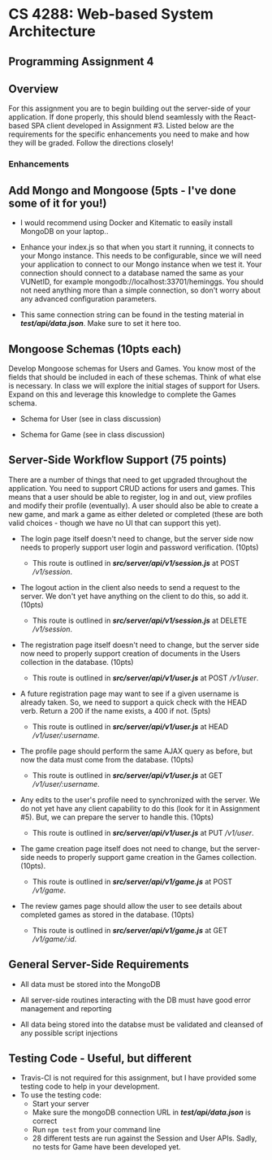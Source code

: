 # CS 4288: Web-based System Architecture 
## Programming Assignment 4

## Overview

For this assignment you are to begin building out the server-side of your application.  If done properly, this should blend seamlessly with the React-based SPA client developed in Assignment #3.  Listed below are the requirements for the specific enhancements you need to make and how they will be graded.  Follow the directions closely!


### Enhancements

## Add Mongo and Mongoose (5pts - I've done some of it for you!)

* I would recommend using Docker and Kitematic to easily install MongoDB on your laptop..

* Enhance your index.js so that when you start it running, it connects to your Mongo instance.  This needs to be configurable, since we will need your application to connect to our Mongo instance when we test it.  Your connection should connect to a database named the same as your VUNetID, for example mongodb://localhost:33701/heminggs.  You should not need anything more than a simple connection, so don't worry about any advanced configuration parameters.

* This same connection string can be found in the testing material in ***test/api/data.json***.  Make sure to set it here too.

## Mongoose Schemas (10pts each)

Develop Mongoose schemas for Users and Games.  You know most of the fields that should be included in each of these schemas.  Think of what else is necessary.  In class we will explore the initial stages of support for Users.  Expand on this and leverage this knowledge to complete the Games schema.

* Schema for User (see in class discussion)

* Schema for Game (see in class discussion)


## Server-Side Workflow Support (75 points)

There are a number of things that need to get upgraded throughout the application.  You need to support CRUD actions for users and games.  This means that a user should be able to register, log in and out, view profiles and modify their profile (eventually).  A user should also be able to create a new game, and mark a game as either deleted or completed (these are both valid choices - though we have no UI that can support this yet).

* The login page itself doesn't need to change, but the server side now needs to properly support user login and password verification. (10pts)
    * This route is outlined in ***src/server/api/v1/session.js*** at POST _/v1/session_.
    
* The logout action in the client also needs to send a request to the server.  We don't yet have anything on the client to do this, so add it. (10pts)
    * This route is outlined in ***src/server/api/v1/session.js*** at DELETE _/v1/session_.


* The registration page itself doesn't need to change, but the server side now need to properly support creation of documents in the Users collection in the database. (10pts)
    * This route is outlined in ***src/server/api/v1/user.js*** at POST _/v1/user_.
    
* A future registration page may want to see if a given username is already taken.  So, we need to support a quick check with the HEAD verb.  Return a 200 if the name exists, a 400 if not. (5pts)
    * This route is outlined in ***src/server/api/v1/user.js*** at HEAD _/v1/user/:username_.

* The profile page should perform the same AJAX query as before, but now the data must come from the database. (10pts)
    * This route is outlined in ***src/server/api/v1/user.js*** at GET _/v1/user/:username_.
    
* Any edits to the user's profile need to synchronized with the server.  We do not yet have any client capability to do this (look for it in Assignment #5).  But, we can prepare the server to handle this.  (10pts)
    * This route is outlined in ***src/server/api/v1/user.js*** at PUT _/v1/user_.


* The game creation page itself does not need to change, but the server-side needs to properly support game creation in the Games collection. (10pts).  
    * This route is outlined in ***src/server/api/v1/game.js*** at POST _/v1/game_.

* The review games page should allow the user to see details about completed games as stored in the database. (10pts)
    * This route is outlined in ***src/server/api/v1/game.js*** at GET _/v1/game/:id_.
    

## General Server-Side Requirements

* All data must be stored into the MongoDB

* All server-side routines interacting with the DB must have good error management and reporting

* All data being stored into the databse must be validated and cleansed of any possible script injections
 

## Testing Code - Useful, but different

* Travis-CI is not required for this assignment, but I have provided some testing code to help in your development.
* To use the testing code:
    * Start your server
    * Make sure the mongoDB connection URL in ***test/api/data.json*** is correct
    * Run ```npm test``` from your command line
    * 28 different tests are run against the Session and User APIs.  Sadly, no tests for Game have been developed yet.
